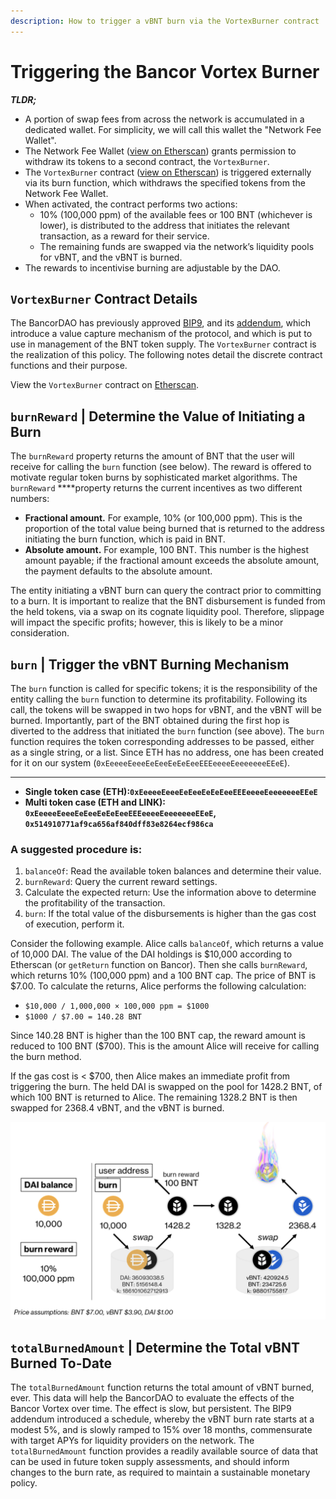 ```yaml
---
description: How to trigger a vBNT burn via the VortexBurner contract
---
```


# Triggering the Bancor Vortex Burner

_**TLDR;**_

* A portion of swap fees from across the network is accumulated in a dedicated wallet. For simplicity, we will call this wallet the "Network Fee Wallet". 
* The Network Fee Wallet \([view on Etherscan](https://etherscan.io/address/0xeBcC959479634EEC5A4d7162e36f8B8cc763f491)\) grants permission to withdraw its tokens to a second contract, the `VortexBurner`.
* The `VortexBurner` contract \([view on Etherscan](https://etherscan.io/address/0x2f87b1fca1769bc3361700078e1985b2dc0f1142)\) is triggered externally via its burn function, which withdraws the specified tokens from the Network Fee Wallet.  
* When activated, the contract performs two actions:
  * 10% \(100,000 ppm\) of the available fees or 100 BNT \(whichever is lower\), is distributed to the address that initiates the relevant transaction, as a reward for their service.
  * The remaining funds are swapped via the network’s liquidity pools for vBNT, and the vBNT is burned. 
* The rewards to incentivise burning are adjustable by the DAO.

## `VortexBurner` Contract Details

The BancorDAO has previously approved [BIP9](https://gov.bancor.network/t/bip9-proposing-the-bancor-vortex/354), and its [addendum](https://gov.bancor.network/t/bip9-addendum-the-bancor-vortex-vbnt-burner-proposal-to-switch-to-a-flat-burn-rate/1015), which introduce a value capture mechanism of the protocol, and which is put to use in management of the BNT token supply. The `VortexBurner` contract is the realization of this policy. The following notes detail the discrete contract functions and their purpose. 

View the `VortexBurner` contract on [Etherscan](https://etherscan.io/address/0x2f87b1fca1769bc3361700078e1985b2dc0f1142).

## **`burnReward` \| Determine the Value of Initiating a Burn**

The `burnReward` property returns the amount of BNT that the user will receive for calling the `burn` function \(see below\). The reward is offered to motivate regular token burns by sophisticated market algorithms. The `burnReward` ****property returns the current incentives as two different numbers:

* **Fractional amount.** For example, 10% \(or 100,000 ppm\). This is the proportion of the total value being burned that is returned to the address initiating the burn function, which is paid in BNT. 
* **Absolute amount.** For example, 100 BNT. This number is the highest amount payable; if the fractional amount exceeds the absolute amount, the payment defaults to the absolute amount.

The entity initiating a vBNT burn can query the contract prior to committing to a burn. It is important to realize that the BNT disbursement is funded from the held tokens, via a swap on its cognate liquidity pool. Therefore, slippage will impact the specific profits; however, this is likely to be a minor consideration.  

## **`burn` \| Trigger the vBNT Burning Mechanism** 

The `burn` function is called for specific tokens; it is the responsibility of the entity calling the `burn` function to determine its profitability. Following its call, the tokens will be swapped in two hops for vBNT, and the vBNT will be burned. Importantly, part of the BNT obtained during the first hop is diverted to the address that initiated the `burn` function \(see above\). The `burn` function requires the token corresponding addresses to be passed, either as a single string, or a list. Since ETH has no address, one has been created for it on our system \(`0xEeeeeEeeeEeEeeEeEeEeeEEEeeeeEeeeeeeeEEeE`\).  
****

* **Single token case \(ETH\):`0xEeeeeEeeeEeEeeEeEeEeeEEEeeeeEeeeeeeeEEeE`**
* **Multi token case \(ETH and LINK\): `0xEeeeeEeeeEeEeeEeEeEeeEEEeeeeEeeeeeeeEEeE`, `0x514910771af9ca656af840dff83e8264ecf986ca`** 

### **A suggested procedure is:**

1. `balanceOf`: Read the available token balances and determine their value.
2. `burnReward`:  Query the current reward settings.
3. Calculate the expected return: Use the information above to determine the profitability of the transaction.
4. `burn`: If the total value of the disbursements is higher than the gas cost of execution, perform it. 

Consider the following example. Alice calls `balanceOf`, which returns a value of 10,000 DAI. The value of the DAI holdings is $10,000 according to Etherscan \(or `getReturn` function on Bancor\). Then she calls `burnReward`, which returns 10% \(100,000 ppm\) and a 100 BNT cap. The price of BNT is $7.00. To calculate the returns, Alice performs the following calculation:

* `$10,000 / 1,000,000 × 100,000 ppm = $1000`
* `$1000 / $7.00 = 140.28 BNT`

Since 140.28 BNT is higher than the 100 BNT cap, the reward amount is reduced to 100 BNT \($700\). This is the amount Alice will receive for calling the burn method.

If the gas cost is &lt; $700, then Alice makes an immediate profit from triggering the burn. The held DAI is swapped on the pool for 1428.2 BNT, of which 100 BNT is returned to Alice. The remaining 1328.2 BNT is then swapped for 2368.4 vBNT, and the vBNT is burned.   


![](../.gitbook/assets/screen-shot-2021-04-04-at-20.50.39.png)

## **`totalBurnedAmount` \| Determine the Total vBNT Burned To-Date**

The `totalBurnedAmount` function returns the total amount of vBNT burned, ever. This data will help the BancorDAO to evaluate the effects of the Bancor Vortex over time. The effect is slow, but persistent. The BIP9 addendum introduced a schedule, whereby the vBNT burn rate starts at a modest 5%, and is slowly ramped to 15% over 18 months, commensurate with target APYs for liquidity providers on the network. The `totalBurnedAmount` function provides a readily available source of data that can be used in future token supply assessments, and should inform changes to the burn rate, as required to maintain a sustainable monetary policy.   


